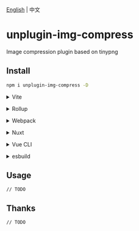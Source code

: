 [English](https://github.com/baiwusanyu-c/unplugin-img-compress/blob/master/README.md) | 中文

# unplugin-img-compress
Image compression plugin based on tinypng


## Install

```bash
npm i unplugin-img-compress -D
```

<details>
<summary>Vite</summary><br>

```ts
// vite.config.ts
// TODO
```

<br></details>

<details>
<summary>Rollup</summary><br>

```ts
// rollup.config.js
// TODO
```

<br></details>


<details>
<summary>Webpack</summary><br>

```ts
// webpack.config.js
// TODO
```

<br></details>

<details>
<summary>Nuxt</summary><br>

```ts
// nuxt.config.js
// TODO
```

> This module works for both Nuxt 2 and [Nuxt Vite](https://github.com/nuxt/vite)

<br></details>

<details>
<summary>Vue CLI</summary><br>

```ts
// vue.config.js
// TODO
```

<br></details>

<details>
<summary>esbuild</summary><br>

```ts
// esbuild.config.js
// TODO
```

<br></details>

## Usage
```
// TODO
```

## Thanks
```
// TODO
```